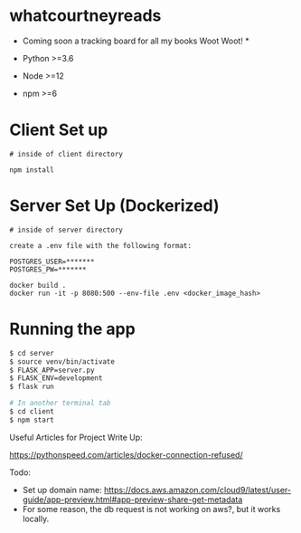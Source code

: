 # whatcourtneyreads

* Coming soon a tracking board for all my books  Woot Woot! * 

* Python >=3.6
* Node >=12
* npm >=6

# Client Set up

```
# inside of client directory

npm install
```


# Server Set Up (Dockerized)

```
# inside of server directory

create a .env file with the following format:

POSTGRES_USER=*******
POSTGRES_PW=*******

docker build .
docker run -it -p 8080:500 --env-file .env <docker_image_hash>

```


# Running the app 

```sh
$ cd server
$ source venv/bin/activate
$ FLASK_APP=server.py 
$ FLASK_ENV=development 
$ flask run

# In another terminal tab
$ cd client
$ npm start
```

Useful Articles for Project Write Up:

https://pythonspeed.com/articles/docker-connection-refused/


Todo:
- Set up domain name: https://docs.aws.amazon.com/cloud9/latest/user-guide/app-preview.html#app-preview-share-get-metadata
- For some reason, the db request is not working on aws?, but it works locally.